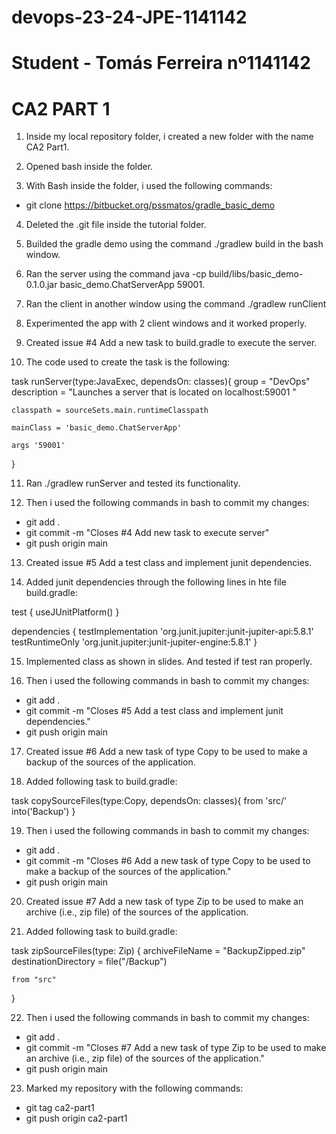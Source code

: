 # devops-23-24-JPE-1141142

# Student - Tomás Ferreira nº1141142

# CA2 PART 1

1. Inside my local repository folder, i created a new folder with the name CA2 Part1.

2. Opened bash inside the folder.

3. With Bash inside the folder, i used the following commands:
- git clone https://bitbucket.org/pssmatos/gradle_basic_demo

4. Deleted the .git file inside the tutorial folder.

5. Builded the gradle demo using the command ./gradlew build in the bash window.

6. Ran the server using the command java -cp build/libs/basic_demo-0.1.0.jar basic_demo.ChatServerApp 59001.

7. Ran the client in another window using the command ./gradlew runClient

8. Experimented the app with 2 client windows and it worked properly.

9. Created issue #4 Add a new task to build.gradle to execute the server.

10. The code used to create the task is the following:

task runServer(type:JavaExec, dependsOn: classes){
    group = "DevOps"
    description = "Launches a server that is located on localhost:59001 "

    classpath = sourceSets.main.runtimeClasspath

    mainClass = 'basic_demo.ChatServerApp'

    args '59001'
}

11. Ran ./gradlew runServer and tested its functionality.

12. Then i used the following commands in bash to commit my changes:
- git add .
- git commit -m  "Closes #4 Add new task to execute server"
- git push origin main

13. Created issue #5 Add a test class and implement junit dependencies.

14. Added junit dependencies through the following lines in hte file build.gradle:

test {
    useJUnitPlatform()
}

dependencies {
    testImplementation 'org.junit.jupiter:junit-jupiter-api:5.8.1'
    testRuntimeOnly 'org.junit.jupiter:junit-jupiter-engine:5.8.1'
}

15. Implemented class as shown in slides. And tested if test ran properly.

16. Then i used the following commands in bash to commit my changes:
- git add .
- git commit -m  "Closes #5 Add a test class and implement junit dependencies."
- git push origin main

17. Created issue #6 Add a new task of type Copy to be used to make a backup of the sources of the application.

18. Added following task to build.gradle:

task copySourceFiles(type:Copy, dependsOn: classes){
   from 'src/'
    into('Backup')
}

19. Then i used the following commands in bash to commit my changes:
- git add .
- git commit -m  "Closes #6 Add a new task of type Copy to be used to make a backup of the sources of the application."
- git push origin main

20. Created issue #7 Add a new task of type Zip to be used to make an archive (i.e., zip file) of the
sources of the application.

21. Added following task to build.gradle:

task zipSourceFiles(type: Zip) {
    archiveFileName = "BackupZipped.zip"
    destinationDirectory = file("/Backup")

    from "src"
}

22. Then i used the following commands in bash to commit my changes:
- git add .
- git commit -m  "Closes #7 Add a new task of type Zip to be used to make an archive (i.e., zip file) of the
sources of the application."
- git push origin main

23. Marked my repository with the following commands:
- git tag ca2-part1
- git push origin ca2-part1

